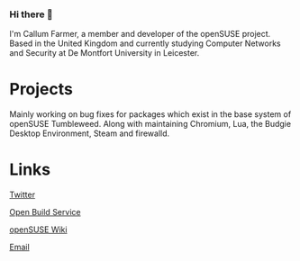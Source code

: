 ### Hi there 👋

I'm Callum Farmer, a member and developer of the openSUSE project. Based in the United Kingdom and currently studying Computer Networks and Security at De Montfort University in Leicester.

# Projects
Mainly working on bug fixes for packages which exist in the base system of openSUSE Tumbleweed. Along with maintaining Chromium, Lua, the Budgie Desktop Environment, Steam and firewalld. 

# Links
[Twitter](https://twitter.com/Callumgmbr3)

[Open Build Service](https://build.opensuse.org/users/gmbr3)

[openSUSE Wiki](https://en.opensuse.org/User:Gmbr3)

[Email](mailto:gmbr3@opensuse.org)

